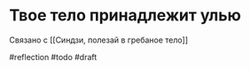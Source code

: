 # Твое тело принадлежит улью 

Связано с [[Синдзи, полезай в гребаное тело]]

#reflection #todo
#draft